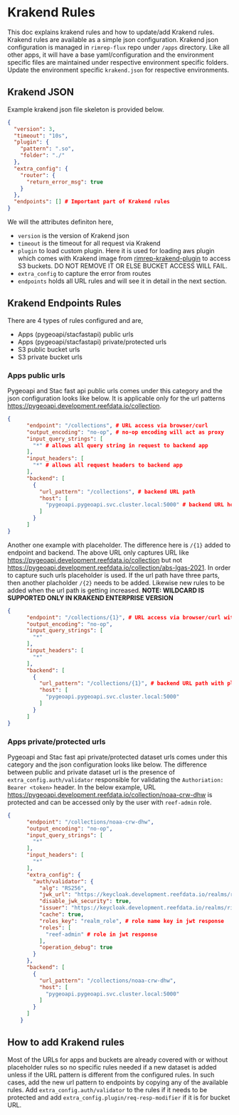 # Krakend Rules
This doc explains krakend rules and how to update/add Krakend rules. Krakend rules are available as a simple json configuration.
Krakend json configuration is managed in `rimrep-flux` repo under `/apps` directory. 
Like all other apps, it will have a base yaml/configuration and the environment specific files are maintained under respective environment specific folders.
Update the environment specific `krakend.json` for respective environments.

## Krakend JSON
Example krakend json file skeleton is provided below. 
```json
{
  "version": 3,
  "timeout": "10s",
  "plugin": {
    "pattern": ".so",
    "folder": "./"
  },
  "extra_config": {
    "router": {
      "return_error_msg": true
    }
  },
  "endpoints": [] # Important part of Krakend rules
}
```

We will the attributes definiton here,
- `version` is the version of Krakend json
- `timeout` is the timeout for all request via Krakend
- `plugin` to load custom plugin. Here it is used for loading aws plugin which comes with Krakend image from [rimrep-krakend-plugin](https://github.com/aodn/rimrep-krakend-plugin) to access S3 buckets. DO NOT REMOVE IT OR ELSE BUCKET ACCESS WILL FAIL.
- `extra_config` to capture the error from routes
- `endpoints` holds all URL rules and will see it in detail in the next section.

## Krakend Endpoints Rules
There are 4 types of rules configured and are,
- Apps (pygeoapi/stacfastapi) public urls
- Apps (pygeoapi/stacfastapi) private/protected urls
- S3 public bucket urls
- S3 private bucket urls

### Apps public urls
Pygeoapi and Stac fast api public urls comes under this category and the json configuration looks like below. 
It is applicable only for the url patterns https://pygeoapi.development.reefdata.io/collection.
```json
{
      "endpoint": "/collections", # URL access via browser/curl
      "output_encoding": "no-op", # no-op encoding will act as proxy
      "input_query_strings": [ 
        "*" # allows all query string in request to backend app
      ],
      "input_headers": [
        "*" # allows all request headers to backend app
      ],
      "backend": [
        {
          "url_pattern": "/collections", # backend URL path
          "host": [
            "pygeoapi.pygeoapi.svc.cluster.local:5000" # backend URL host, here it is service endpoint of pygeoapi
          ]
        }
      ]
}
```
Another one example with placeholder. The difference here is `/{1}` added to endpoint and backend. 
The above URL only captures URL like https://pygeoapi.development.reefdata.io/collection but not https://pygeoapi.development.reefdata.io/collection/abs-lgas-2021.
In order to capture such urls placeholder is used. If the url path have three parts, then another placholder `/{2}` needs to be added. 
Likewise new rules to be added when the url path is getting increased.
**NOTE: WILDCARD IS SUPPORTED ONLY IN KRAKEND ENTERPRISE VERSION**
```json
{
      "endpoint": "/collections/{1}", # URL access via browser/curl with placholder
      "output_encoding": "no-op", 
      "input_query_strings": [ 
        "*" 
      ],
      "input_headers": [
        "*" 
      ],
      "backend": [
        {
          "url_pattern": "/collections/{1}", # backend URL path with placeholder passed from frontend
          "host": [
            "pygeoapi.pygeoapi.svc.cluster.local:5000"
          ]
        }
      ]
}
```
### Apps private/protected urls
Pygeoapi and Stac fast api private/protected dataset urls comes under this category and the json configuration looks like below.
The difference between public and private dataset url is the presence of `extra_config.auth/validator` responsible for validating the `Authoriation: Bearer <token>` header.
In the below example, URL https://pygeoapi.development.reefdata.io/collection/noaa-crw-dhw is protected and can be accessed only by the user with `reef-admin` role.
```json
{
      "endpoint": "/collections/noaa-crw-dhw",
      "output_encoding": "no-op",
      "input_query_strings": [
        "*"
      ],
      "input_headers": [
        "*"
      ],
      "extra_config": {
        "auth/validator": {
          "alg": "RS256", 
          "jwk_url": "https://keycloak.development.reefdata.io/realms/rimrep-development/protocol/openid-connect/certs",
          "disable_jwk_security": true,
          "issuer": "https://keycloak.development.reefdata.io/realms/rimrep-development",
          "cache": true,
          "roles_key": "realm_role", # role name key in jwt response
          "roles": [
            "reef-admin" # role in jwt response
          ],
          "operation_debug": true
        }
      },
      "backend": [
        {
          "url_pattern": "/collections/noaa-crw-dhw",
          "host": [
            "pygeoapi.pygeoapi.svc.cluster.local:5000"
          ]
        }
      ]
    }

```


## How to add Krakend rules
Most of the URLs for apps and buckets are already covered with or without placeholder rules so no specific rules needed if a new dataset is added unless if the URL pattern is different from the configured rules.
In such cases, add the new url pattern to endpoints by copying any of the available rules. Add `extra_config.auth/validator` to the rules if it needs to be protected and add `extra_config.plugin/req-resp-modifier` if it is for bucket URL.
